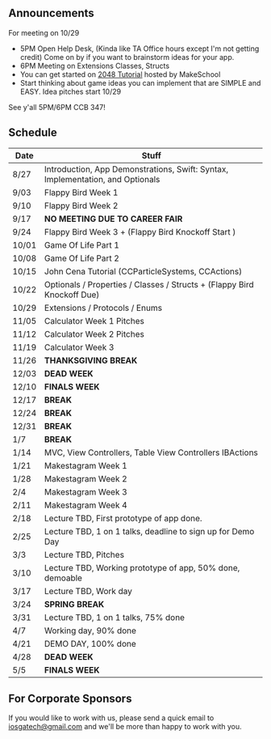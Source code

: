 ## Announcements
For meeting on 10/29
- 5PM Open Help Desk, (Kinda like TA Office hours except I'm not getting credit) Come on by if you want to brainstorm ideas for your app. 
- 6PM Meeting on Extensions Classes, Structs
- You can get started on [2048 Tutorial](https://www.makeschool.com/tutorials/build-your-own-2048-with-spritebuilder-and-swift/getting-started) hosted by MakeSchool
- Start thinking about game ideas you can implement that are SIMPLE and EASY. Idea pitches start 10/29

See y'all 5PM/6PM CCB 347!

## Schedule
Date   | Stuff
-------| -------------
8/27   | Introduction, App Demonstrations, Swift: Syntax, Implementation, and Optionals
9/03   | Flappy Bird Week 1
9/10   | Flappy Bird Week 2
9/17   | **NO MEETING DUE TO CAREER FAIR**
9/24   | Flappy Bird Week 3 + (Flappy Bird Knockoff Start )
10/01  | Game Of Life Part 1
10/08  | Game Of Life Part 2
10/15  | John Cena Tutorial (CCParticleSystems, CCActions) 
10/22  | Optionals / Properties / Classes / Structs + (Flappy Bird Knockoff Due)
10/29  | Extensions / Protocols / Enums
11/05  | Calculator Week 1 Pitches
11/12  | Calculator Week 2 Pitches
11/19  | Calculator Week 3
11/26  | **THANKSGIVING BREAK**
12/03  | **DEAD WEEK**
12/10  | **FINALS WEEK**
12/17  | **BREAK**
12/24  | **BREAK**
12/31  | **BREAK**
1/7    | **BREAK**
1/14   | MVC, View Controllers, Table View Controllers IBActions
1/21   | Makestagram Week 1
1/28   | Makestagram Week 2
2/4    | Makestagram Week 3              
2/11   | Makestagram Week 4
2/18   | Lecture TBD, First prototype of app done.
2/25   | Lecture TBD, 1 on 1 talks, deadline to sign up for Demo Day
3/3    | Lecture TBD, Pitches
3/10   | Lecture TBD, Working prototype of app, 50% done, demoable
3/17   | Lecture TBD, Work day
3/24   | **SPRING BREAK**
3/31   | Lecture TBD, 1 on 1 talks, 75% done
4/7    | Working day, 90% done
4/21   | DEMO DAY, 100% done
4/28   | **DEAD WEEK**
5/5    | **FINALS WEEK**

## For Corporate Sponsors
If you would like to work with us, please send a quick email to iosgatech@gmail.com and we'll be more than happy to work with you.

